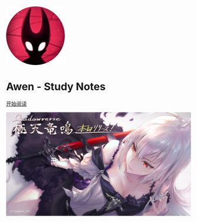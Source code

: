 <!-- _coverpage.md -->

![logo](assets/img/Logo.png)

# **Awen - Study Notes**

[开始阅读](./README.md)

<!-- 背景图片 -->

![](assets/img/1.jpg)

